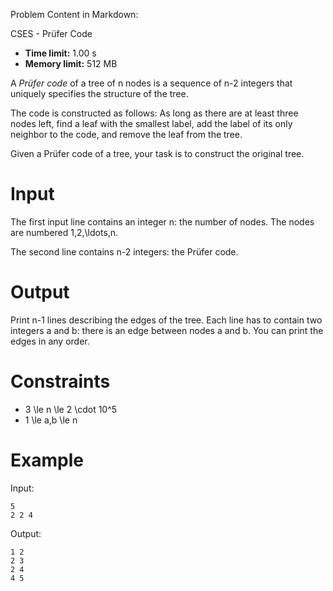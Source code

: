 Problem Content in Markdown:


CSES \- Prüfer Code




* **Time limit:** 1\.00 s
* **Memory limit:** 512 MB




A *Prüfer code* of a tree of n nodes is a sequence of n\-2 integers that uniquely specifies the structure of the tree.


The code is constructed as follows: As long as there are at least three nodes left, find a leaf with the smallest label, add the label of its only neighbor to the code, and remove the leaf from the tree.


Given a Prüfer code of a tree, your task is to construct the original tree.


Input
=====


The first input line contains an integer n: the number of nodes. The nodes are numbered 1,2,\\ldots,n.


The second line contains n\-2 integers: the Prüfer code.


Output
======


Print n\-1 lines describing the edges of the tree. Each line has to contain two integers a and b: there is an edge between nodes a and b. You can print the edges in any order.


Constraints
===========


* 3 \\le n \\le 2 \\cdot 10^5
* 1 \\le a,b \\le n


Example
=======


Input:



```
5
2 2 4

```

Output:



```
1 2
2 3
2 4
4 5

```
 
